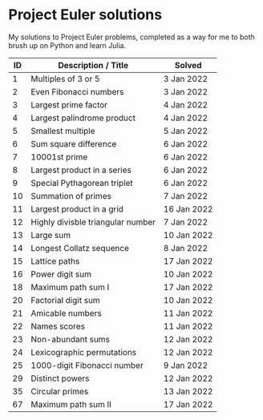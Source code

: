 # Project Euler solutions

My solutions to Project Euler problems, completed as a way for me to both brush up on Python and learn Julia.

| ID    | Description / Title                   | Solved        |
|----   |-----------------------------------    |------------   |
| 1     | Multiples of 3 or 5                   | 3 Jan 2022    |
| 2     | Even Fibonacci numbers                | 3 Jan 2022    |
| 3     | Largest prime factor                  | 4 Jan 2022    |
| 4     | Largest palindrome product            | 4 Jan 2022    |
| 5     | Smallest multiple                     | 5 Jan 2022    |
| 6     | Sum square difference                 | 6 Jan 2022    |
| 7     | 10001st prime                         | 6 Jan 2022    |
| 8     | Largest product in a series           | 6 Jan 2022    |
| 9     | Special Pythagorean triplet           | 6 Jan 2022    |
| 10    | Summation of primes                   | 7 Jan 2022    |
| 11    | Largest product in a grid             | 16 Jan 2022   |
| 12    | Highly divisble triangular number     | 7 Jan 2022    |
| 13    | Large sum                             | 10 Jan 2022   |
| 14    | Longest Collatz sequence              | 8 Jan 2022    |
| 15    | Lattice paths                         | 17 Jan 2022   |
| 16    | Power digit sum                       | 10 Jan 2022   |
| 18    | Maximum path sum I                    | 17 Jan 2022   |
| 20    | Factorial digit sum                   | 10 Jan 2022   |
| 21    | Amicable numbers                      | 11 Jan 2022   |
| 22    | Names scores                          | 11 Jan 2022   |
| 23    | Non-abundant sums                     | 12 Jan 2022   |
| 24    | Lexicographic permutations            | 12 Jan 2022   |
| 25    | 1000-digit Fibonacci number           | 9 Jan 2022    |
| 29    | Distinct powers                       | 12 Jan 2022   |
| 35    | Circular primes                       | 13 Jan 2022   |
| 67    | Maximum path sum II                   | 17 Jan 2022   |

